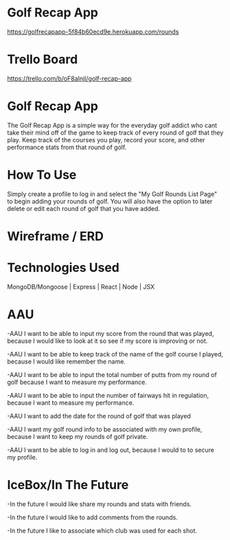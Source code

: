 # Golf Recap App

https://golfrecapapp-5f84b60ecd9e.herokuapp.com/rounds

# Trello Board

https://trello.com/b/oF8alnjI/golf-recap-app

# Golf Recap App

The Golf Recap App is a simple way for the everyday golf addict who cant take their mind off of the game to keep track of every round of golf that they play. Keep track of the courses you play, record your score, and other performance stats from that round of golf.


# How To Use

Simply create a profile to log in and select the "My Golf Rounds List Page" to begin adding your rounds of golf. You will also have the option to later delete or edit each round of golf that you have added.

# Wireframe / ERD


# Technologies Used

MongoDB/Mongoose | Express | React | Node | JSX

# AAU

-AAU I want to be able to input my score from the round that was played, because I would like to look at it so see if my score is improving or not.

-AAU I want to be able to keep track of the name of the golf course I played, because I would like remember the name.

-AAU I want to be able to input the total number of putts from my round of golf because I want to measure my performance.

-AAU I want to be able to input the number of fairways hit in regulation, because I want to measure my performance.

-AAU I want to add the date for the round of golf that was played

-AAU I want my golf round info to be associated with my own profile, because I want to keep my rounds of golf private.

-AAU I want to be able to log in and log out, because I would to to secure my profile.

# IceBox/In The Future

-In the future I would like share my rounds and stats with friends.

-In the future I would like to add comments from the rounds.

-In the future I like to associate which club was used for each shot.